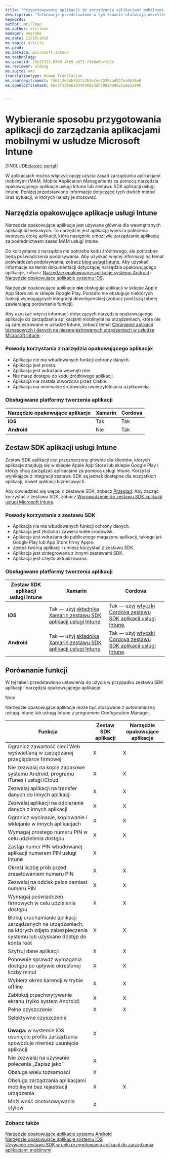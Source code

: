 ```yaml
---
title: "Przygotowywanie aplikacji do zarządzania aplikacjami mobilnymi | Microsoft Docs"
description: "Informacje przedstawione w tym temacie ułatwiają określenie, kiedy należy używać narzędzia opakowującego aplikację i zestawu SDK aplikacji w celu umożliwienia niestandardowym aplikacjom biznesowym użycia zasad zarządzania aplikacjami mobilnymi."
keywords: 
author: mtillman
ms.author: mtillman
manager: angrobe
ms.date: 12/19/2016
ms.topic: article
ms.prod: 
ms.service: microsoft-intune
ms.technology: 
ms.assetid: 29e22121-8268-48b5-a671-f940a6be1d24
ms.reviewer: oldang
ms.suite: ems
translationtype: Human Translation
ms.sourcegitcommit: f46f13e9dbf03fa2b3e2ec7339cad927ea0b38e0
ms.openlocfilehash: 8ee3f539e619d4646013db4982ea96223eea5896


---
```


# <a name="decide-how-to-prepare-apps-for-mobile-application-management-with-microsoft-intune"></a>Wybieranie sposobu przygotowania aplikacji do zarządzania aplikacjami mobilnymi w usłudze Microsoft Intune

[!INCLUDE[classic-portal](../includes/classic-portal.md)]

W aplikacjach można włączyć opcję użycia zasad zarządzania aplikacjami mobilnymi (MAM, Mobile Application Management) za pomocą narzędzia opakowującego aplikacje usługi Intune lub zestawu SDK aplikacji usługi Intune. Poniżej przedstawiono informacje dotyczące tych dwóch metod oraz sytuacji, w których należy je stosować.

## <a name="intune-app-wrapping-tool"></a>Narzędzia opakowujące aplikacje usługi Intune
Narzędzia opakowujące aplikacje jest używane głównie dla wewnętrznych aplikacji biznesowych. To narzędzie jest aplikacją wiersza polecenia tworzącą otokę aplikacji, która następnie umożliwia zarządzanie aplikacją za pośrednictwem zasad MAM usługi Intune.

Do korzystania z narzędzia nie potrzeba kodu źródłowego, ale potrzebne będą poświadczenia podpisywania.  Aby uzyskać więcej informacji na temat poświadczeń podpisywania, zobacz [blog usługi Intune](https://blogs.technet.microsoft.com/enterprisemobility/2015/02/25/how-to-obtain-the-prerequisites-for-the-intune-app-wrapping-tool-for-ios/). Aby uzyskać informacje na temat dokumentacji dotyczącej narzędzia opakowującego aplikacje, zobacz [Narzędzie opakowujące aplikacje systemu Android](prepare-android-apps-for-mobile-application-management-with-the-microsoft-intune-app-wrapping-tool.md) i [Narzędzie opakowujące aplikacje systemu iOS](prepare-ios-apps-for-mobile-application-management-with-the-microsoft-intune-app-wrapping-tool.md).

Narzędzie opakowujące aplikacje **nie** obsługuje aplikacji w sklepie Apple App Store ani w sklepie Google Play. Ponadto nie obsługuje niektórych funkcji wymagających integracji deweloperskiej (zobacz poniższą tabelę zawierającą porównanie funkcji).


Aby uzyskać więcej informacji dotyczących narzędzia opakowującego aplikacje do zarządzania aplikacjami mobilnymi na urządzeniach, które nie są zarejestrowane w usłudze Intune, zobacz temat [Chronienie aplikacji biznesowych i danych na niezarejestrowanych urządzeniach w usłudze Microsoft Intune](protect-line-of-business-apps-and-data-on-devices-not-enrolled-in-microsoft-intune.md).

### <a name="reasons-to-use-the-app-wrapping-tool"></a>Powody korzystania z narzędzia opakowującego aplikacje:
* Aplikacja nie ma wbudowanych funkcji ochrony danych.
* Aplikacja jest prosta.
* Aplikacja jest wdrażana wewnętrznie.
* Nie masz dostępu do kodu źródłowego aplikacji.
* Aplikacja nie została utworzona przez Ciebie.
* Aplikacja ma minimalne środowisko uwierzytelniania użytkownika.


### <a name="supported-app-development-platforms"></a>Obsługiwane platformy tworzenia aplikacji

|**Narzędzie opakowujące aplikacje** | **Xamarin** |**Cordova** |
|------|----|----|
|**iOS** |Tak|Tak|
|**Android**| Nie |Tak|

## <a name="intune-app-sdk"></a>Zestaw SDK aplikacji usługi Intune
Zestaw SDK aplikacji jest przeznaczony głównie dla klientów, których aplikacje znajdują się w sklepie Apple App Store lub sklepie Google Play i którzy chcą zarządzać aplikacjami za pomocą usługi Intune. Korzyści wynikające z integracji zestawu SDK są jednak dostępne dla wszystkich aplikacji, nawet aplikacji biznesowych.

Aby dowiedzieć się więcej o zestawie SDK, zobacz [Przegląd](/intune/develop/intune-app-sdk). Aby zacząć korzystać z zestawu SDK, zobacz [Wprowadzenie do zestawu SDK aplikacji usługi Microsoft Intune](/intune/develop/intune-app-sdk-get-started).

### <a name="reasons-to-use-the-sdk"></a>Powody korzystania z zestawu SDK
* Aplikacja nie ma wbudowanych funkcji ochrony danych.
* Aplikacja jest złożona i zawiera wiele środowisk.
* Aplikacja jest wdrażana do publicznego magazynu aplikacji, takiego jak Google Play lub App Store firmy Apple.
* Jesteś twórcą aplikacji i umiesz korzystać z zestawu SDK.
* Aplikacja jest zintegrowana z innymi zestawami SDK.
* Aplikacja jest często aktualizowana.

### <a name="supported-app-development-platforms"></a>Obsługiwane platformy tworzenia aplikacji

|**Zestaw SDK aplikacji usługi Intune** |**Xamarin** |**Cordova**
|------|----|----|
|**iOS**|Tak — użyj [składnika Xamarin zestawu SDK aplikacji usługi Intune](/../develop/intune-app-sdk-xamarin).|Tak — użyj [wtyczki Cordova zestawu SDK aplikacji usługi Intune](/../develop/intune-app-sdk-cordova).|
|**Android**| Tak — użyj [składnika Xamarin zestawu SDK aplikacji usługi Intune](/../develop/intune-app-sdk-xamarin).|Tak — użyj [wtyczki Cordova zestawu SDK aplikacji usługi Intune](/../develop/intune-app-sdk-cordova).|

## <a name="feature-comparison"></a>Porównanie funkcji
W tej tabeli przedstawiono ustawienia do użycia w przypadku zestawu SDK aplikacji i narzędzia opakowującego aplikacje.

> [!NOTE]
> Narzędzie opakowujące aplikacje może być stosowane z autonomiczną usługą Intune lub usługą Intune z programem Configuration Manager.

|Funkcja|Zestaw SDK aplikacji|Narzędzie opakowujące aplikacje|
|-----------|---------------------|-----------|
|Ogranicz zawartość sieci Web wyświetlaną w zarządzanej przeglądarce firmowej|X|X|
|Nie zezwalaj na kopie zapasowe systemu Android, programu iTunes i usługi iCloud|X|X|
|Zezwalaj aplikacji na transfer danych do innych aplikacji|X|X|
|Zezwalaj aplikacji na odbieranie danych z innych aplikacji|X|X|
|Ogranicz wycinanie, kopiowanie i wklejanie w innych aplikacjach|X|X|
|Wymagaj prostego numeru PIN w celu udzielenia dostępu|X|X|
|Zastąp numer PIN wbudowanej aplikacji numerem PIN usługi Intune|X||
|Określ liczbę prób przed zresetowaniem numeru PIN|X|X|
|Zezwalaj na odcisk palca zamiast numeru PIN |X|X|
|Wymagaj poświadczeń firmowych w celu udzielenia dostępu|X|X|
|Blokuj uruchamianie aplikacji zarządzanych na urządzeniach, na których zdjęto zabezpieczenia systemu lub uzyskano dostęp do konta root|X|X|
|Szyfruj dane aplikacji|X|X|
|Ponownie sprawdź wymagania dostępu po upływie określonej liczby minut|X|X|
|Wybierz okres karencji w trybie offline|X|X|
|Zablokuj przechwytywanie ekranu (tylko system Android)|X|X|
|Pełne czyszczenie|X|X|
|Selektywne czyszczenie <br></br>**Uwaga:** w systemie iOS usunięcie profilu zarządzania spowoduje również usunięcie aplikacji.|X||
|Nie zezwalaj na używanie polecenia „Zapisz jako” |X||
|Obsługa wielu tożsamości|X||
|Obsługa zarządzania aplikacjami mobilnymi bez rejestracji urządzenia|X|X|
|Możliwość dostosowywania stylów |X|||
### <a name="see-also"></a>Zobacz także

[Narzędzie opakowujące aplikacje systemu Android](prepare-android-apps-for-mobile-application-management-with-the-microsoft-intune-app-wrapping-tool.md)</br>
[Narzędzie opakowujące aplikacje systemu iOS](prepare-ios-apps-for-mobile-application-management-with-the-microsoft-intune-app-wrapping-tool.md)</br>
[Używanie zestawu SDK w celu przygotowania aplikacji do zarządzania aplikacjami mobilnymi](use-the-sdk-to-enable-apps-for-mobile-application-management.md)



<!--HONumber=Dec16_HO3-->


